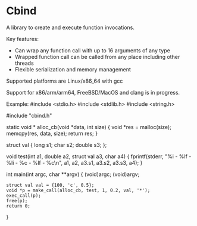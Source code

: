 # Cbind

A library to create and execute function invocations.

Key features:
 * Can wrap any function call with up to 16 arguments of any type
 * Wrapped function call can be called from any place including other threads
 * Flexible serialization and memory management

Supported platforms are Linux/x86_64 with gcc

Support for x86/arm/arm64, FreeBSD/MacOS and clang is in progress.

Example:
#include <stdio.h>
#include <stdlib.h>
#include <string.h>

#include "cbind.h"

static void *
alloc_cb(void *data, int size)
{
	void *res = malloc(size);
	memcpy(res, data, size);
	return res;
}

struct val {
	long s1;
	char s2;
	double s3;
};

void test(int a1, double a2, struct val a3, char a4)
{
	fprintf(stderr, "%i - %lf - %li - %c - %lf - %c\n",
		a1, a2, a3.s1, a3.s2, a3.s3, a4);
}

int
main(int argc, char **argv)
{
	(void)argc;
	(void)argv;

	struct val val = {100, 'c', 0.5};
	void *p = make_call(alloc_cb, test, 1, 0.2, val, '*');
	exec_call(p);
	free(p);
	return 0;
}
